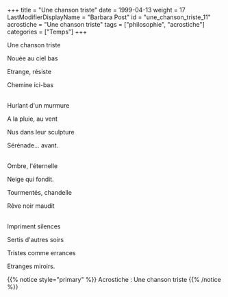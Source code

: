 +++
title = "Une chanson triste"
date = 1999-04-13
weight = 17
LastModifierDisplayName = "Barbara Post"
id = "une_chanson_triste_11"
acrostiche = "Une chanson triste"
tags = ["philosophie", "acrostiche"]
categories = ["Temps"]
+++

Une chanson triste

Nouée au ciel bas

Etrange, résiste

Chemine ici-bas

 \
Hurlant d'un murmure

A la pluie, au vent

Nus dans leur sculpture

Sérénade... avant.

 \
Ombre, l'éternelle

Neige qui fondit.

Tourmentés, chandelle

Rêve noir maudit

 \
Impriment silences

Sertis d'autres soirs

Tristes comme errances

Etranges miroirs.

{{% notice style="primary" %}}
Acrostiche : Une chanson triste
{{% /notice %}}
